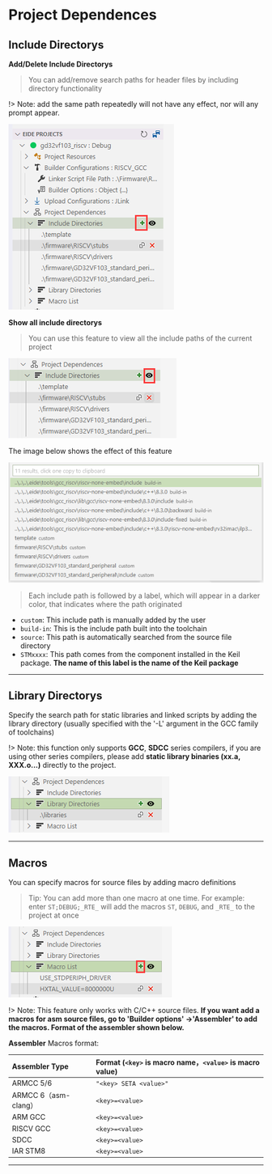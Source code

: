 # Project Dependences 

## Include Directorys

**Add/Delete Include Directorys**

> You can add/remove search paths for header files by including directory functionality

!> Note: add the same path repeatedly will not have any effect, nor will any prompt appear.

![](../img/prj_deps_inc_add.png)

**Show all include directorys**

> You can use this feature to view all the include paths of the current project

![](../img/prj_deps_show_inc.png)

The image below shows the effect of this feature

![](../img/prj_deps_show_inc_preview.png)

> Each include path is followed by a label, which will appear in a darker color, that indicates where the path originated

- `custom`: This include path is manually added by the user
- `build-in`: This is the include path built into the toolchain
- `source`: This path is automatically searched from the source file directory
- `STMxxxx`: This path comes from the component installed in the Keil package. **The name of this label is the name of the Keil package**

***

## Library Directorys

Specify the search path for static libraries and linked scripts by adding the library directory (usually specified with the '-L' argument in the GCC family of toolchains)

!> Note: this function only supports **GCC**, **SDCC** series compilers, if you are using other series compilers, please add **static library binaries (xx.a, XXX.o...)** directly to the project.

![](../img/dep_add_lib_inc.png)

***

## Macros

You can specify macros for source files by adding macro definitions

> Tip: You can add more than one macro at one time. For example: enter `ST;DEBUG;_RTE_` will add the macros `ST`, `DEBUG`, and `_RTE_` to the project at once

![](../img/prj_deps_add_def.png)

!> Note: This feature only works with C/C++ source files. **If you want add a macros for asm source files, go to 'Builder options' ->'Assembler' to add the macros. Format of the assembler shown below.**

**Assembler** Macros format:

| Assembler Type | Format (`<key>` is macro name，`<value>` is macro value) |
|:--|:--|
| ARMCC 5/6 | `"<key> SETA <value>"` |
| ARMCC 6（asm-clang） | `<key>=<value>` |
| ARM GCC | `<key>=<value>` |
| RISCV GCC | `<key>=<value>` |
| SDCC | `<key>=<value>` |
| IAR STM8 | `<key>=<value>` |

***
